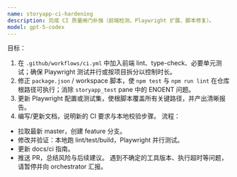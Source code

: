 ```yaml
---
name: storyapp-ci-hardening
description: 完成 CI 质量闸门补强（前端检测、Playwright 扩展、脚本修复）。
model: gpt-5-codex
---
```

目标：
1. 在 `.github/workflows/ci.yml` 中加入前端 lint、type-check、必要单元测试；确保 Playwright 测试并行或按项目拆分以控制时长。
2. 修正 `package.json` / workspace 脚本，使 `npm test` 与 `npm run lint` 在仓库根路径可执行；消除 `storyapp_test` pane 中的 ENOENT 问题。
3. 更新 Playwright 配置或测试集，使根脚本覆盖所有关键路径，并产出清晰报告。
4. 编写/更新文档，说明新的 CI 要求与本地校验步骤。
流程：
- 拉取最新 master，创建 feature 分支。
- 修改并验证：本地跑 lint/test/build，Playwright 并行测试。
- 更新 docs/ci 指南。
- 推送 PR，总结风险与后续建议。
遇到不确定的工具版本、执行超时等问题，请暂停并向 orchestrator 汇报。
